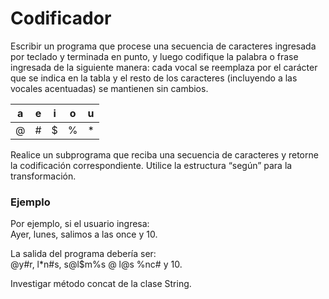# Codificador

Escribir un programa que procese una secuencia de caracteres ingresada por teclado y terminada
en punto, y luego codifique la palabra o frase ingresada de la siguiente manera: cada vocal se
reemplaza por el carácter que se indica en la tabla y el resto de los caracteres (incluyendo a las
vocales acentuadas) se mantienen sin cambios.  

|  a  | e | i | o | u |
|:---:|:-:|:-:|:-:|:--|
|  @  | # | $ | % | * |

Realice un subprograma que reciba una secuencia de caracteres y retorne la codificación
correspondiente. Utilice la estructura “según” para la transformación.

### Ejemplo
Por ejemplo, si el usuario ingresa:   
Ayer, lunes, salimos a las once y 10.

La salida del programa debería ser:   
@y#r, l*n#s, s@l$m%s @ l@s %nc# y 10.

Investigar método concat de la clase String.